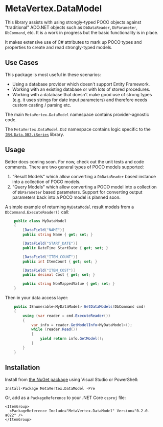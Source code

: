 # MetaVertex.DataModel

This library assists with using strongly-typed POCO objects against "traditional" ADO.NET objects
such as `DbDataReader`, `DbParameter`, `DbCommand`, etc. It is a work in progress but the basic
functionality is in place.

It makes extensive use of C# attributes to mark up POCO types and properties to create and read
strongly-typed models.

## Use Cases

This package is most useful in these scenarios:

* Using a database provider which doesn't support Entity Framework.
* Working with an existing database or with lots of stored procedures.
* Working with a database that doesn't make good use of strong types (e.g. it uses strings for date
  input parameters) and therefore needs custom casting / parsing etc.

The main `MetaVertex.DataModel` namespace contains provider-agnostic code.

The `MetaVertex.DataModel.Db2` namespace contains logic specific to the
[`IBM.Data.DB2.iSeries`](https://www.nuget.org/packages/IBM.Data.DB2.iSeries/) library.

## Usage

Better docs coming soon. For now, check out the unit tests and code comments. There are two general
types of POCO models supported:

1. "Result Models" which allow converting a `DbDataReader` based instance into a collection of POCO models.
2. "Query Models" which allow converting a POCO model into a collection of `DbParameter` based parameters.
   Support for converting output parameters back into a POCO model is planned soon.

A simple example of returning `MyDataModel` result models from a `DbCommand.ExecuteReader()` call:

```csharp
    public class MyDataModel
    {
        [DataField("NAME")]
        public string Name { get; set; }

        [DataField("START_DATE")]
        public DateTime StartDate { get; set; }

        [DataField("ITEM_COUNT")]
        public int ItemCount { get; set; }

        [DataField("ITEM_COST")]
        public decimal Cost { get; set; }

        public string NonMappedValue { get; set; }
    }
```

Then in your data access layer:

```csharp
    public IEnumerable<MyDataModel> GetDataModels(DbCommand cmd)
    {
        using (var reader = cmd.ExecuteReader())
        {
            var info = reader.GetModelInfo<MyDataModel>();
            while (reader.Read())
            {
                yield return info.GetModel();
            }
        }
    }
```

## Installation

Install from [the NuGet package](https://www.nuget.org/packages/MetaVertex.DataModel) using Visual Studio or PowerShell:

    Install-Package MetaVertex.DataModel -Pre

Or, add as a `PackageReference` to your .NET Core `csproj` file:

    <ItemGroup>
      <PackageReference Include="MetaVertex.DataModel" Version="0.2.0-a022" />
    </ItemGroup>
